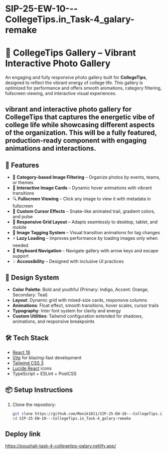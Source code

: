 # SIP-25-EW-10---CollegeTips.in_Task-4_galary-remake


# 🎉 CollegeTips Gallery – Vibrant Interactive Photo Gallery

An engaging and fully responsive photo gallery built for **CollegeTips**, designed to reflect the vibrant energy of college life. This gallery is optimized for performance and offers smooth animations, category filtering, fullscreen viewing, and interactive visual experiences.

## vibrant and interactive photo gallery for CollegeTips that captures the energetic vibe of college life while showcasing different aspects of the organization. This will be a fully featured, production-ready component with engaging animations and interactions.

## 🚀 Features

- 📸 **Category-based Image Filtering** – Organize photos by events, teams, or themes
- 🌈 **Interactive Image Cards** – Dynamic hover animations with vibrant transitions
- 🔍 **Fullscreen Viewing** – Click any image to view it with metadata in fullscreen
- 🧠 **Custom Cursor Effects** – Snake-like animated trail, gradient colors, and pulse
- 📱 **Responsive Grid Layout** – Adapts seamlessly to desktop, tablet, and mobile
- 🧩 **Image Tagging System** – Visual transition animations for tag changes
- ⚡ **Lazy Loading** – Improves performance by loading images only when needed
- 🎹 **Keyboard Navigation** – Navigate gallery with arrow keys and escape support
- 💡 **Accessibility** – Designed with inclusive UI practices

## 🌈 Design System

- **Color Palette**: Bold and youthful (Primary: Indigo, Accent: Orange, Secondary: Teal)
- **Layout**: Dynamic grid with mixed-size cards, responsive columns
- **Animations**: Float effect, smooth transitions, hover scales, cursor trails
- **Typography**: Inter font system for clarity and energy
- **Custom Utilities**: Tailwind configuration extended for shadows, animations, and responsive breakpoints

## 🛠️ Tech Stack

- [React 18](https://reactjs.org/)
- [Vite](https://vitejs.dev/) for blazing-fast development
- [Tailwind CSS 3](https://tailwindcss.com/)
- [Lucide React](https://lucide.dev/) icons
- TypeScript + ESLint + PostCSS

## 📦 Setup Instructions

1. Clone the repository:
   ```bash
   git clone https://github.com/Manik1811/SIP-25-EW-10---CollegeTips.in_Task-4_galary-remake.git
   cd SIP-25-EW-10---CollegeTips.in_Task-4_galary-remake

## Deploy link
https://poushali-task-4-collegetips-galary.netlify.app/

